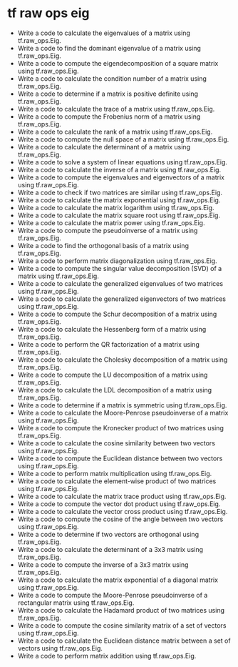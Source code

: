 # tf raw ops eig

- Write a code to calculate the eigenvalues of a matrix using tf.raw_ops.Eig.
- Write a code to find the dominant eigenvalue of a matrix using tf.raw_ops.Eig.
- Write a code to compute the eigendecomposition of a square matrix using tf.raw_ops.Eig.
- Write a code to calculate the condition number of a matrix using tf.raw_ops.Eig.
- Write a code to determine if a matrix is positive definite using tf.raw_ops.Eig.
- Write a code to calculate the trace of a matrix using tf.raw_ops.Eig.
- Write a code to compute the Frobenius norm of a matrix using tf.raw_ops.Eig.
- Write a code to calculate the rank of a matrix using tf.raw_ops.Eig.
- Write a code to compute the null space of a matrix using tf.raw_ops.Eig.
- Write a code to calculate the determinant of a matrix using tf.raw_ops.Eig.
- Write a code to solve a system of linear equations using tf.raw_ops.Eig.
- Write a code to calculate the inverse of a matrix using tf.raw_ops.Eig.
- Write a code to compute the eigenvalues and eigenvectors of a matrix using tf.raw_ops.Eig.
- Write a code to check if two matrices are similar using tf.raw_ops.Eig.
- Write a code to calculate the matrix exponential using tf.raw_ops.Eig.
- Write a code to calculate the matrix logarithm using tf.raw_ops.Eig.
- Write a code to calculate the matrix square root using tf.raw_ops.Eig.
- Write a code to calculate the matrix power using tf.raw_ops.Eig.
- Write a code to compute the pseudoinverse of a matrix using tf.raw_ops.Eig.
- Write a code to find the orthogonal basis of a matrix using tf.raw_ops.Eig.
- Write a code to perform matrix diagonalization using tf.raw_ops.Eig.
- Write a code to compute the singular value decomposition (SVD) of a matrix using tf.raw_ops.Eig.
- Write a code to calculate the generalized eigenvalues of two matrices using tf.raw_ops.Eig.
- Write a code to calculate the generalized eigenvectors of two matrices using tf.raw_ops.Eig.
- Write a code to compute the Schur decomposition of a matrix using tf.raw_ops.Eig.
- Write a code to calculate the Hessenberg form of a matrix using tf.raw_ops.Eig.
- Write a code to perform the QR factorization of a matrix using tf.raw_ops.Eig.
- Write a code to calculate the Cholesky decomposition of a matrix using tf.raw_ops.Eig.
- Write a code to compute the LU decomposition of a matrix using tf.raw_ops.Eig.
- Write a code to calculate the LDL decomposition of a matrix using tf.raw_ops.Eig.
- Write a code to determine if a matrix is symmetric using tf.raw_ops.Eig.
- Write a code to calculate the Moore-Penrose pseudoinverse of a matrix using tf.raw_ops.Eig.
- Write a code to compute the Kronecker product of two matrices using tf.raw_ops.Eig.
- Write a code to calculate the cosine similarity between two vectors using tf.raw_ops.Eig.
- Write a code to compute the Euclidean distance between two vectors using tf.raw_ops.Eig.
- Write a code to perform matrix multiplication using tf.raw_ops.Eig.
- Write a code to calculate the element-wise product of two matrices using tf.raw_ops.Eig.
- Write a code to calculate the matrix trace product using tf.raw_ops.Eig.
- Write a code to compute the vector dot product using tf.raw_ops.Eig.
- Write a code to calculate the vector cross product using tf.raw_ops.Eig.
- Write a code to compute the cosine of the angle between two vectors using tf.raw_ops.Eig.
- Write a code to determine if two vectors are orthogonal using tf.raw_ops.Eig.
- Write a code to calculate the determinant of a 3x3 matrix using tf.raw_ops.Eig.
- Write a code to compute the inverse of a 3x3 matrix using tf.raw_ops.Eig.
- Write a code to calculate the matrix exponential of a diagonal matrix using tf.raw_ops.Eig.
- Write a code to compute the Moore-Penrose pseudoinverse of a rectangular matrix using tf.raw_ops.Eig.
- Write a code to calculate the Hadamard product of two matrices using tf.raw_ops.Eig.
- Write a code to compute the cosine similarity matrix of a set of vectors using tf.raw_ops.Eig.
- Write a code to calculate the Euclidean distance matrix between a set of vectors using tf.raw_ops.Eig.
- Write a code to perform matrix addition using tf.raw_ops.Eig.
